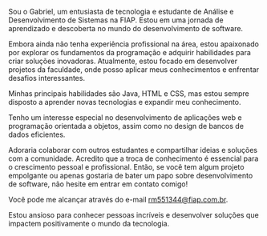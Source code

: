  Sou o Gabriel, um entusiasta de tecnologia e estudante de Análise e Desenvolvimento de Sistemas na FIAP. Estou em uma jornada de aprendizado e descoberta no mundo do desenvolvimento de software.

Embora ainda não tenha experiência profissional na área, estou apaixonado por explorar os fundamentos da programação e adquirir habilidades para criar soluções inovadoras. Atualmente, estou focado em desenvolver projetos da faculdade, onde posso aplicar meus conhecimentos e enfrentar desafios interessantes.

Minhas principais habilidades são Java, HTML e CSS, mas estou sempre disposto a aprender novas tecnologias e expandir meu conhecimento. 

Tenho um interesse especial no desenvolvimento de aplicações web e programação orientada a objetos, assim como no design de bancos de dados eficientes.

Adoraria colaborar com outros estudantes e compartilhar ideias e soluções com a comunidade. Acredito que a troca de conhecimento é essencial para o crescimento pessoal e profissional. Então, se você tem algum projeto empolgante ou apenas gostaria de bater um papo sobre desenvolvimento de software, não hesite em entrar em contato comigo!

Você pode me alcançar através do e-mail  rm551344@fiap.com.br.

Estou ansioso para conhecer pessoas incríveis e desenvolver soluções que impactem positivamente o mundo da tecnologia.
